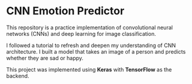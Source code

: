 # CNN Emotion Predictor

This repository is a practice implementation of convolutional neural networks (CNNs) and deep learning for image classification.

I followed a tutorial to refresh and deepen my understanding of CNN architecture. I built a model that takes an image of a person and predicts whether they are sad or happy.

This project was implemented using **Keras** with **TensorFlow** as the backend.
